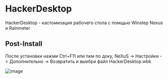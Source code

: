 # HackerDesktop
HackerDesktop - кастомизация рабочего стола с помщью Winstep Nexus и Rainmeter

## Post-Install
После установки нажми Ctrl+F11 или пкм по доку, NeXuS -> Настройки -> Дополнительно -> Возвратить и выебри файл HackerDesktop.wbk 

![image](https://github.com/scode18/HackerDesktop/assets/98618381/73226682-6527-4ac7-90ed-f5160ffbd523)
